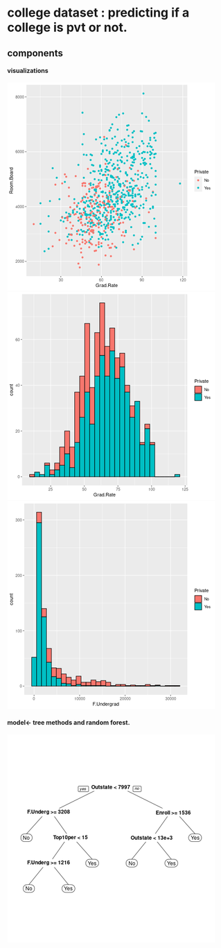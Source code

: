 # college dataset : predicting if a college is pvt or not.

## components 
####  visualizations
![](https://github.com/shaurysrivastav27/DATA-ANALYTICS/blob/master/R/college/gradevsroom.png)
![](https://github.com/shaurysrivastav27/DATA-ANALYTICS/blob/master/R/college/grad-hist.png)
![](https://github.com/shaurysrivastav27/DATA-ANALYTICS/blob/master/R/college/fundergrad.png)
#### model<- tree methods and random forest.
![](https://github.com/shaurysrivastav27/DATA-ANALYTICS/blob/master/R/college/tree.png)

